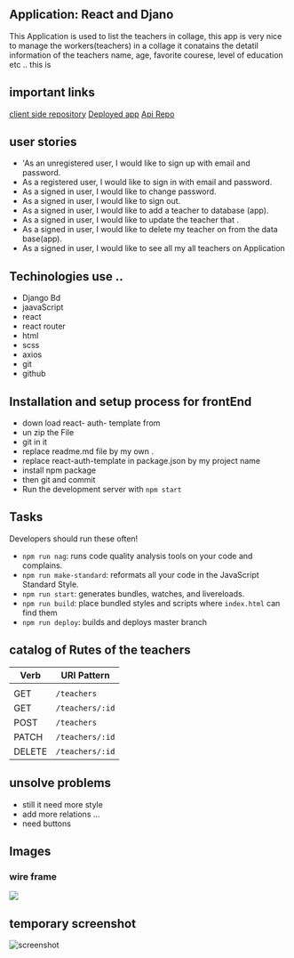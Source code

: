 ## Application: React and Djano

This Application is used to list the teachers in collage, this app is very nice to
manage the workers(teachers) in a collage it conatains the detatil information of  the teachers name, age, favorite courese, level of education etc ..
this is

## important links
[client side repository](https://github.com/Adanetx/clientTeachers)
[Deployed app]()
[Api Repo](https://github.com/Adanetx/Teachers)

## user stories

- 'As an unregistered user, I would like to sign up with email and password.
- As a registered user, I would like to sign in with email and password.
- As a signed in user, I would like to change password.
- As a signed in user, I would like to sign out.
-  As a signed in user, I would like to add a teacher to  database (app).
- As a signed in user, I would like to update the teacher that .
- As a signed in user, I would like to delete my  teacher on from the data base(app).
- As a signed in user, I would like to see all my all teachers on Application

## Techinologies use ..

- Django Bd
- jaavaScript
- react
- react router
- html
- scss
- axios
- git
- github

## Installation and setup process  for frontEnd

 - down load react- auth- template from [](https://git.generalassemb.ly/ga-wdi-boston/react-auth-template)
 - un zip the File
 - git in it
 - replace readme.md file by my own .
 - replace  react-auth-template in package.json by my project name
 - install npm package
 - then git and commit
 - Run the development server with `npm start`


 ## Tasks

 Developers should run these often!

 - `npm run nag`: runs code quality analysis tools on your code and complains.
 - `npm run make-standard`: reformats all your code in the JavaScript Standard
   Style.
 - `npm run start`: generates bundles, watches, and livereloads.
 - `npm run build`: place bundled styles and scripts where `index.html` can find
     them
 - `npm run deploy`: builds and deploys master branch


## catalog of Rutes  of the teachers


Verb   | URI Pattern            |
|--------|------------------------|
|   |   |
| GET      | `/teachers`        |
| GET      | `/teachers/:id`|
| POST     | `/teachers`|
| PATCH    | `/teachers/:id`|
| DELETE  | `/teachers/:id`|

## unsolve problems

- still it need more style
- add more relations ...
- need buttons

## Images


### wire frame

![](https://i.imgur.com/ql4Eq1c.png)

## temporary screenshot
![screenshot](https://i.imgur.com/Vhx3iTf.png)
